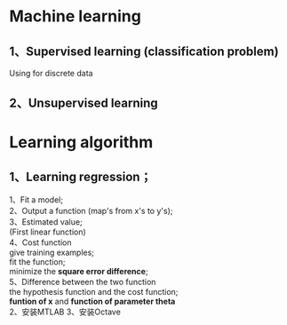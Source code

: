 # Machine learning   
## 1、Supervised learning  (classification problem)
Using for discrete data  
## 2、Unsupervised learning
# Learning algorithm
## 1、Learning regression；  
1、Fit a model;  
2、Output a function (map's from x's to y's);  
3、Estimated value;  
(First linear function)  
4、Cost function  
give training examples;  
fit the function;  
minimize the **square error difference**;  
5、Difference between the two function  
the hypothesis function and the cost function;  
**funtion of x** and **function of parameter theta**  
2、安装MTLAB
3、安装Octave
